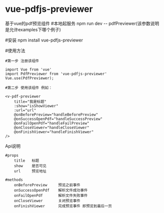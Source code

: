 # vue-pdfjs-previewer
基于vue的pdf预览组件
#本地起服务
    npm run dev -- pdfPreviewer(该参数说明是允许examples下哪个例子)

#安装 
    npm install vue-pdfjs-previewer

#使用方法

    #第一步 注册该组件

    import Vue from 'vue'
    import PdfPreviewer from 'vue-pdfjs-previewer'
    Vue.use(PdfPreviewer);

    #第二步 使用该组件 例如：

    <v-pdf-previewer
        title="我是标题"
        :show="isShowViewer"
        :url="url"
        @onBeforePreview="handleBeforePreview"
        @onSuccessOpenPdf="handleSuccessPreview"
        @onFailOpenPdf="handleFailPreview"
        @onCloseViewer="handleCloseViewer"
        @onFinishViewer="handleFinishViewer"
    />

Api说明

    #props
        title   标题
        show    是否可见
        url     预览地址
    
    #methods
        onBeforePreview     预览之前事件
        onSuccessOpenPdf    解析文件成功事件
        onFailOpenPdf       解析文件失败事件
        onCloseViewer       关闭预览事件
        onFinishViewer      完成预览事件 即预览到最后一页